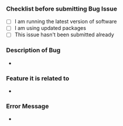 ### Checklist before submitting Bug Issue
- [ ] I am running the latest version of software
- [ ] I am using updated packages
- [ ] This issue hasn't been submitted already

### Description of Bug
*

### Feature it is related to
*

### Error Message
*